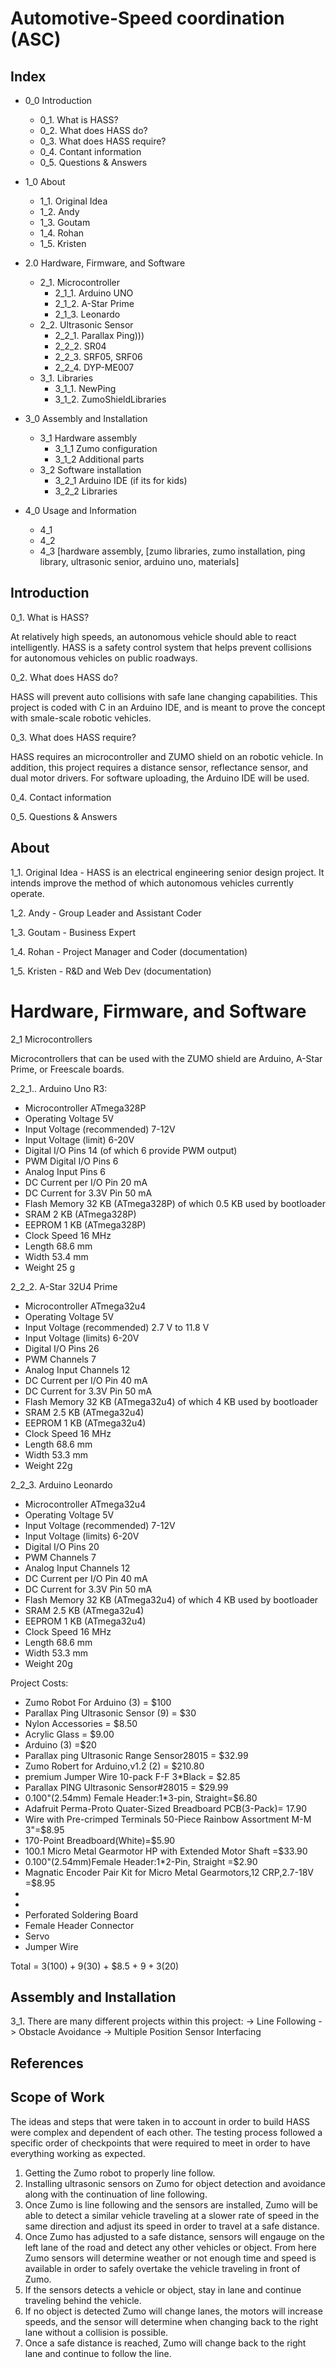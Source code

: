 # Automotive-Speed coordination (ASC)

## Index

- 0_0 Introduction
  - 0_1. What is HASS?
  - 0_2. What does HASS do?
  - 0_3. What does HASS require?
  - 0_4. Contant information
  - 0_5. Questions & Answers
  
- 1_0 About
  - 1_1. Original Idea
  - 1_2. Andy
  - 1_3. Goutam
  - 1_4. Rohan
  - 1_5. Kristen

- 2.0 Hardware, Firmware, and Software
  - 2_1. Microcontroller
      - 2_1_1. Arduino UNO
      - 2_1_2. A-Star Prime
      - 2_1_3. Leonardo
  - 2_2. Ultrasonic Sensor
      - 2_2_1. Parallax Ping)))
      - 2_2_2. SR04 
      - 2_2_3. SRF05, SRF06
      - 2_2_4. DYP-ME007
  - 3_1. Libraries
     - 3_1_1. NewPing
     - 3_1_2. ZumoShieldLibraries

- 3_0 Assembly and Installation
  - 3_1 Hardware assembly
    - 3_1_1 Zumo configuration
    - 3_1_2 Additional parts
  - 3_2 Software installation
    - 3_2_1 Arduino IDE (if its for kids)
    - 3_2_2 Libraries

- 4_0 Usage and Information
  - 4_1
  - 4_2
  - 4_3
[hardware assembly, 
[zumo libraries, zumo installation, ping library, ultrasonic senior, arduino uno, materials]  

## Introduction
0_1. What is HASS?

At relatively high speeds, an autonomous vehicle should able to react intelligently. HASS is a safety control system that helps prevent collisions for autonomous vehicles on public roadways.

0_2. What does HASS do?

HASS will prevent auto collisions with safe lane changing capabilities. This project is coded with C in an Arduino IDE, and is meant to prove the concept with smale-scale robotic vehicles.

0_3. What does HASS require?

HASS requires an microcontroller and ZUMO shield on an robotic vehicle. In addition, this project requires a distance sensor, reflectance sensor, and dual motor drivers. For software uploading, the Arduino IDE will be used.


0_4. Contact information

0_5. Questions & Answers




## About
1_1. Original Idea - 
HASS is an electrical engineering senior design project. It intends improve the method of which autonomous vehicles currently operate.

1_2. Andy - Group Leader and Assistant Coder

1_3. Goutam - Business Expert

1_4. Rohan - Project Manager and Coder (documentation)

1_5. Kristen - R&D and Web Dev (documentation)

# Hardware, Firmware, and Software
2_1 Microcontrollers

Microcontrollers that can be used with the ZUMO shield are Arduino, A-Star Prime, or Freescale boards.

2_2_1.. Arduino Uno R3:
* Microcontroller	ATmega328P
* Operating Voltage	5V
* Input Voltage (recommended)	7-12V
* Input Voltage (limit)	6-20V
* Digital I/O Pins	14 (of which 6 provide PWM output)
* PWM Digital I/O Pins	6
* Analog Input Pins	6
* DC Current per I/O Pin	20 mA
* DC Current for 3.3V Pin	50 mA
* Flash Memory	32 KB (ATmega328P) of which 0.5 KB used by bootloader
* SRAM	2 KB (ATmega328P)
* EEPROM	1 KB (ATmega328P)
* Clock Speed	16 MHz
* Length	68.6 mm
* Width	53.4 mm
* Weight	25 g

2_2_2. A-Star 32U4 Prime
* Microcontroller ATmega32u4 
* Operating Voltage 5V 
* Input Voltage (recommended) 2.7 V to 11.8 V 
* Input Voltage (limits) 6-20V 
* Digital I/O Pins 26
* PWM Channels 7 
* Analog Input Channels 12 
* DC Current per I/O Pin 40 mA 
* DC Current for 3.3V Pin 50 mA 
* Flash Memory 32 KB (ATmega32u4) of which 4 KB used by bootloader 
* SRAM 2.5 KB (ATmega32u4) 
* EEPROM 1 KB (ATmega32u4) 
* Clock Speed 16 MHz 
* Length 68.6 mm 
* Width 53.3 mm 
* Weight 22g 

2_2_3. Arduino Leonardo 
* Microcontroller ATmega32u4 
* Operating Voltage 5V 
* Input Voltage (recommended) 7-12V 
* Input Voltage (limits) 6-20V 
* Digital I/O Pins 20 
* PWM Channels 7 
* Analog Input Channels 12 
* DC Current per I/O Pin 40 mA 
* DC Current for 3.3V Pin 50 mA 
* Flash Memory 32 KB (ATmega32u4) of which 4 KB used by bootloader 
* SRAM 2.5 KB (ATmega32u4) 
* EEPROM 1 KB (ATmega32u4) 
* Clock Speed 16 MHz 
* Length 68.6 mm 
* Width 53.3 mm 
* Weight 20g 



Project Costs:
* Zumo Robot For Arduino (3) = $100
* Parallax Ping Ultrasonic Sensor (9) = $30
* Nylon Accessories = $8.50
* Acrylic Glass = $9.00
* Arduino (3) =$20
* Parallax ping Ultrasonic Range Sensor28015 = $32.99
* Zumo Robert for Arduino,v1.2 (2) = $210.80
* premium Jumper Wire 10-pack F-F 3*Black = $2.85
* Parallax PING Ultrasonic Sensor#28015 = $29.99
* 0.100"(2.54mm) Female Header:1*3-pin, Straight=$6.80
* Adafruit Perma-Proto Quater-Sized Breadboard PCB(3-Pack)= 17.90
* Wire with Pre-crimped Terminals 50-Piece Rainbow Assortment M-M 3"=$8.95
* 170-Point Breadboard(White)=$5.90
* 100.1 Micro Metal Gearmotor HP with Extended Motor Shaft =$33.90
* 0.100"(2.54mm)Female Header:1*2-Pin, Straight =$2.90
* Magnatic Encoder Pair Kit for Micro Metal Gearmotors,12 CRP,2.7-18V =$8.95
* 
* 
* Perforated Soldering Board
* Female Header Connector
* Servo
* Jumper Wire


Total = 3($100) + 9($30) + $8.5 + $9 +3($20) 


## Assembly and Installation

3_1. There are many different projects within this project:
-> Line Following
-> Obstacle Avoidance
-> Multiple Position Sensor Interfacing

## References
## Scope of Work

The ideas and steps that were taken in to account in order to build HASS were complex and dependent of each other. The testing process followed a specific order of checkpoints that were required to meet in order to have everything working as expected. 

1. Getting the Zumo robot to properly line follow.
2. Installing ultrasonic sensors on Zumo for object detection and avoidance along with the continuation of line following.
3. Once Zumo is line following and the sensors are installed, Zumo will be able to detect a similar vehicle traveling at a slower rate of speed in the same direction and adjust its speed in order to travel at a safe distance. 
4. Once Zumo has adjusted to a safe distance, sensors will engauge on the left lane of the road and detect any other vehicles or object. From here Zumo sensors will determine weather or not enough time and speed is available in order to safely overtake the vehicle traveling in front of Zumo. 
5. If the sensors detects a vehicle or object, stay in lane and continue traveling behind the vehicle.
6. If no object is detected Zumo will change lanes, the motors will increase speeds, and the sensor will determine when changing back to the right lane without a collision is possible. 
7. Once a safe distance is reached, Zumo will change back to the right lane and continue to follow the line.



